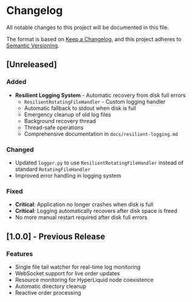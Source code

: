 # Changelog

All notable changes to this project will be documented in this file.

The format is based on [Keep a Changelog](https://keepachangelog.com/en/1.0.0/),
and this project adheres to [Semantic Versioning](https://semver.org/spec/v2.0.0.html).

## [Unreleased]

### Added
- **Resilient Logging System** - Automatic recovery from disk full errors
  - `ResilientRotatingFileHandler` - Custom logging handler
  - Automatic fallback to stdout when disk is full
  - Emergency cleanup of old log files
  - Background recovery thread
  - Thread-safe operations
  - Comprehensive documentation in `docs/resilient-logging.md`

### Changed
- Updated `logger.py` to use `ResilientRotatingFileHandler` instead of standard `RotatingFileHandler`
- Improved error handling in logging system

### Fixed
- **Critical**: Application no longer crashes when disk is full
- **Critical**: Logging automatically recovers after disk space is freed
- No more manual restart required after disk full errors

## [1.0.0] - Previous Release

### Features
- Single file tail watcher for real-time log monitoring
- WebSocket support for live order updates
- Resource monitoring for HyperLiquid node coexistence
- Automatic directory cleanup
- Reactive order processing



